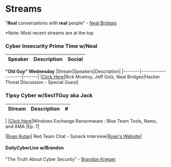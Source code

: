 # Streams

"**Real** conversations with **real** people" - [Neal Bridges](https://www.linkedin.com/in/nealbridges)

*Note: Most recent streams are at the top 

### Cyber Insecurity Prime Time w/Neal

|Speaker|Description|Social|
|-------|-----------------|-------|


**"Old Guy" Wednesday**
|Stream|Speakers|Description|
|--------|--------------------|-------|
|[Click Here](https://www.twitch.tv/videos/944736331?filter=archives&sort=time)|Rick Mcelroy, Jeff Golz, Neal Bridges|Hacker Threat Discussion - Special Guest|


### Tipsy Cyber w/SecITGuy aka Jack
|Stream|Description|#|
|----|-----------|------------|
|
|[Click Here](https://www.twitch.tv/videos/947167840?filter=archives&sort=time)|Windows Exchange Ransomware : Blue Team Tools, News, and AMA |Ep. 7|





|[Ryan Rutan](https://www.twitch.tv/videos/942355203?filter=archives&sort=time)| Red Team Chat - Synack Interview|[Ryan's Website](https://www.ryanrutan.com/)|


####  DailyCyberLive w/Brandon

"The Truth About Cyber Security" - [Brandon Krieger](https://www.linkedin.com/in/brandonkrieger/)

